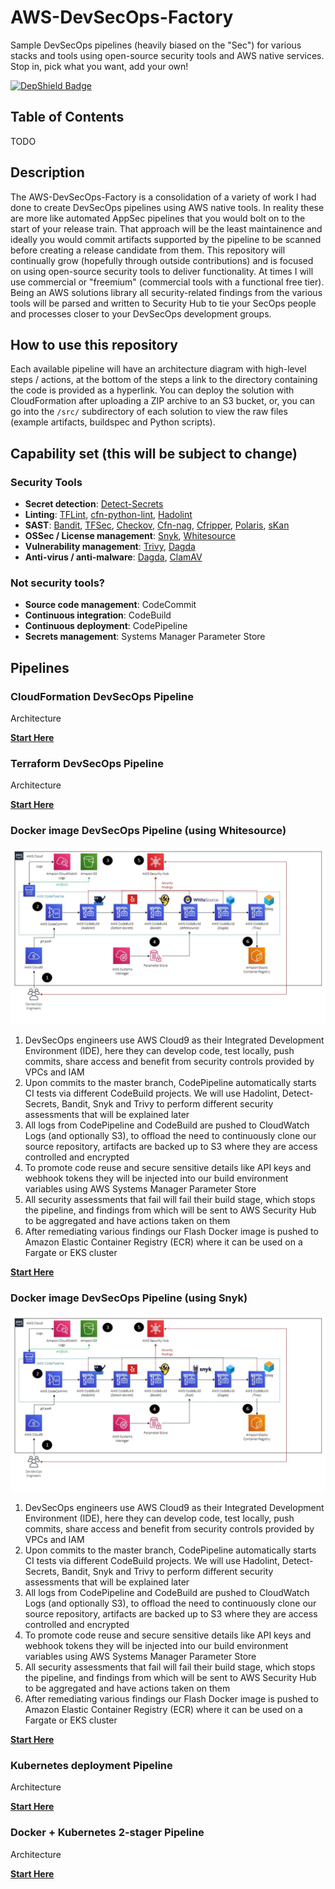 # AWS-DevSecOps-Factory
Sample DevSecOps pipelines (heavily biased on the "Sec") for various stacks and tools using open-source security tools and AWS native services. Stop in, pick what you want, add your own!

[![DepShield Badge](https://depshield.sonatype.org/badges/jonrau1/AWS-DevSecOps-Factory/depshield.svg)](https://depshield.github.io)

## Table of Contents
TODO

## Description
The AWS-DevSecOps-Factory is a consolidation of a variety of work I had done to create DevSecOps pipelines using AWS native tools. In reality these are more like automated AppSec pipelines that you would bolt on to the start of your release train. That approach will be the least maintainence and ideally you would commit artifacts supported by the pipeline to be scanned before creating a release candidate from them. This repository will continually grow (hopefully through outside contributions) and is focused on using open-source security tools to deliver functionality. At times I will use commercial or "freemium" (commercial tools with a functional free tier). Being an AWS solutions library all security-related findings from the various tools will be parsed and written to Security Hub to tie your SecOps people and processes closer to your DevSecOps development groups.

## How to use this repository
Each available pipeline will have an architecture diagram with high-level steps / actions, at the bottom of the steps a link to the directory containing the code is provided as a hyperlink. You can deploy the solution with CloudFormation after uploading a ZIP archive to an S3 bucket, or, you can go into the `/src/` subdirectory of each solution to view the raw files (example artifacts, buildspec and Python scripts).

## Capability set (this will be subject to change)

### Security Tools
- **Secret detection**: [Detect-Secrets](https://github.com/Yelp/detect-secrets)
- **Linting**: [TFLint](https://github.com/terraform-linters/tflint), [cfn-python-lint](https://github.com/aws-cloudformation/cfn-python-lint), [Hadolint](https://github.com/hadolint/hadolint)
- **SAST**: [Bandit](https://github.com/PyCQA/bandit), [TFSec](https://github.com/liamg/tfsec), [Checkov](https://github.com/bridgecrewio/checkov), [Cfn-nag](https://github.com/stelligent/cfn_nag), [Cfripper](https://github.com/Skyscanner/cfripper), [Polaris](https://github.com/FairwindsOps/polaris), [sKan](https://github.com/alcideio/skan)
- **OSSec / License management**: [Snyk](https://github.com/snyk/snyk), [Whitesource](https://github.com/whitesource/agents)
- **Vulnerability management**: [Trivy](https://github.com/aquasecurity/trivy), [Dagda](https://github.com/eliasgranderubio/dagda)
- **Anti-virus / anti-malware**: [Dagda](https://github.com/eliasgranderubio/dagda), [ClamAV](https://www.clamav.net/documents/clam-antivirus-user-manual)

### Not security tools?
- **Source code management**: CodeCommit
- **Continuous integration**: CodeBuild
- **Continuous deployment**: CodePipeline
- **Secrets management**: Systems Manager Parameter Store

## Pipelines

### CloudFormation DevSecOps Pipeline
Architecture

[**Start Here**](/cloudformation-pipeline)

### Terraform DevSecOps Pipeline
Architecture

[**Start Here**](/terraform-pipeline)

### Docker image DevSecOps Pipeline (using Whitesource)
![Docker-DevSecOps-WSS](/docker-pipeline-wss/docker-pipeline-wss-architecture.jpg)
1. DevSecOps engineers use AWS Cloud9 as their Integrated Development Environment (IDE), here they can develop code, test locally, push commits, share access and benefit from security controls provided by VPCs and IAM
1. Upon commits to the master branch, CodePipeline automatically starts CI tests via different CodeBuild projects. We will use Hadolint, Detect-Secrets, Bandit, Snyk and Trivy to perform different security assessments that will be explained later
1. All logs from CodePipeline and CodeBuild are pushed to CloudWatch Logs (and optionally S3), to offload the need to continuously clone our source repository, artifacts are backed up to S3 where they are access controlled and encrypted
4. To promote code reuse and secure sensitive details like API keys and webhook tokens they will be injected into our build environment variables using AWS Systems Manager Parameter Store
5. All security assessments that fail will fail their build stage, which stops the pipeline, and findings from which will be sent to AWS Security Hub to be aggregated and have actions taken on them
6. After remediating various findings our Flash Docker image is pushed to Amazon Elastic Container Registry (ECR) where it can be used on a Fargate or EKS cluster

[**Start Here**](/docker-pipeline-wss)

### Docker image DevSecOps Pipeline (using Snyk)
![Docker-DevSecOps-WSS](/docker-pipeline-snyk/docker-pipeline-snyk-architecture.jpg)
1. DevSecOps engineers use AWS Cloud9 as their Integrated Development Environment (IDE), here they can develop code, test locally, push commits, share access and benefit from security controls provided by VPCs and IAM
1. Upon commits to the master branch, CodePipeline automatically starts CI tests via different CodeBuild projects. We will use Hadolint, Detect-Secrets, Bandit, Snyk and Trivy to perform different security assessments that will be explained later
1. All logs from CodePipeline and CodeBuild are pushed to CloudWatch Logs (and optionally S3), to offload the need to continuously clone our source repository, artifacts are backed up to S3 where they are access controlled and encrypted
4. To promote code reuse and secure sensitive details like API keys and webhook tokens they will be injected into our build environment variables using AWS Systems Manager Parameter Store
5. All security assessments that fail will fail their build stage, which stops the pipeline, and findings from which will be sent to AWS Security Hub to be aggregated and have actions taken on them
6. After remediating various findings our Flash Docker image is pushed to Amazon Elastic Container Registry (ECR) where it can be used on a Fargate or EKS cluster

[**Start Here**](/docker-pipeline-snyk)

### Kubernetes deployment Pipeline
Architecture

[**Start Here**](/k8s-pipeline)

### Docker + Kubernetes 2-stager Pipeline
Architecture

[**Start Here**](/docker-k8s-double-decker)